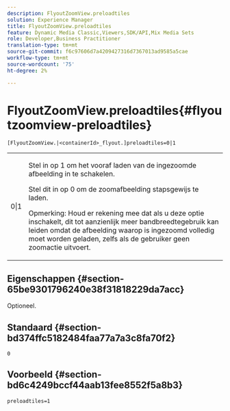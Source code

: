 ```yaml
---
description: FlyoutZoomView.preloadtiles
solution: Experience Manager
title: FlyoutZoomView.preloadtiles
feature: Dynamic Media Classic,Viewers,SDK/API,Mix Media Sets
role: Developer,Business Practitioner
translation-type: tm+mt
source-git-commit: f6c97606d7a4209427316d7367013ad9585a5cae
workflow-type: tm+mt
source-wordcount: '75'
ht-degree: 2%

---
```



# FlyoutZoomView.preloadtiles{#flyoutzoomview-preloadtiles}

`[FlyoutZoomView.|<containerId>_flyout.]preloadtiles=0|1`

<table id="table_E314540D347D47699C04EB80D20C0721"> 
 <tbody> 
  <tr> 
   <td colname="col1"> <p> <span class="codeph"> 0|1</span> </p> </td> 
   <td colname="col2"> <p> Stel in op <span class="codeph"> 1</span> om het vooraf laden van de ingezoomde afbeelding in te schakelen. </p> <p>Stel dit in op <span class="codeph"> 0</span> om de zoomafbeelding stapsgewijs te laden. </p> <p> <p>Opmerking:  Houd er rekening mee dat als u deze optie inschakelt, dit tot aanzienlijk meer bandbreedtegebruik kan leiden omdat de afbeelding waarop is ingezoomd volledig moet worden geladen, zelfs als de gebruiker geen zoomactie uitvoert. </p> </p> </td> 
  </tr> 
 </tbody> 
</table>

## Eigenschappen {#section-65be9301796240e38f31818229da7acc}

Optioneel.

## Standaard {#section-bd374ffc5182484faa77a7a3c8fa70f2}

`0`

## Voorbeeld {#section-bd6c4249bccf44aab13fee8552f5a8b3}

`preloadtiles=1`
